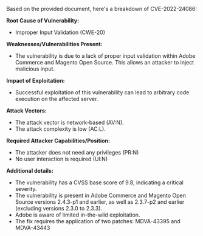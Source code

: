 Based on the provided document, here's a breakdown of CVE-2022-24086:

**Root Cause of Vulnerability:**
*   Improper Input Validation (CWE-20)

**Weaknesses/Vulnerabilities Present:**
*   The vulnerability is due to a lack of proper input validation within Adobe Commerce and Magento Open Source. This allows an attacker to inject malicious input.

**Impact of Exploitation:**
*   Successful exploitation of this vulnerability can lead to arbitrary code execution on the affected server.

**Attack Vectors:**
*   The attack vector is network-based (AV:N).
*   The attack complexity is low (AC:L).

**Required Attacker Capabilities/Position:**
*   The attacker does not need any privileges (PR:N)
*   No user interaction is required (UI:N)

**Additional details:**
*   The vulnerability has a CVSS base score of 9.8, indicating a critical severity.
*   The vulnerability is present in Adobe Commerce and Magento Open Source versions 2.4.3-p1 and earlier, as well as 2.3.7-p2 and earlier (excluding versions 2.3.0 to 2.3.3).
*   Adobe is aware of limited in-the-wild exploitation.
*   The fix requires the application of two patches: MDVA-43395 and MDVA-43443